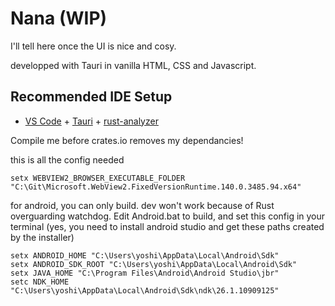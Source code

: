 # Nana (WIP)
I'll tell here once the UI is nice and cosy.

developped with Tauri in vanilla HTML, CSS and Javascript.

## Recommended IDE Setup

- [VS Code](https://code.visualstudio.com/) + [Tauri](https://marketplace.visualstudio.com/items?itemName=tauri-apps.tauri-vscode) + [rust-analyzer](https://marketplace.visualstudio.com/items?itemName=rust-lang.rust-analyzer)

Compile me before crates.io removes my dependancies!

this is all the config needed
```
setx WEBVIEW2_BROWSER_EXECUTABLE_FOLDER "C:\Git\Microsoft.WebView2.FixedVersionRuntime.140.0.3485.94.x64"
```

for android, you can only build. dev won't work because of Rust overguarding watchdog. Edit Android.bat to build, and set this config in your terminal (yes, you need to install android studio and get these paths created by the installer)
```
setx ANDROID_HOME "C:\Users\yoshi\AppData\Local\Android\Sdk"
setx ANDROID_SDK_ROOT "C:\Users\yoshi\AppData\Local\Android\Sdk"
setx JAVA_HOME "C:\Program Files\Android\Android Studio\jbr"
setc NDK_HOME "C:\Users\yoshi\AppData\Local\Android\Sdk\ndk\26.1.10909125"
```